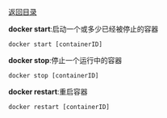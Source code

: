 [返回目录](/README.md)

**docker start**:启动一个或多少已经被停止的容器

```
docker start [containerID]
```

**docker stop**:停止一个运行中的容器

```
docker stop [containerID]
```

**docker restart**:重启容器

```
docker restart [containerID]
```



